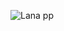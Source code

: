 ![Lana pp](https://images-ext-2.discordapp.net/external/rMbvaq_WYmJcF-g994Q8yY1Elo42uwTM8qC_HroY-YY/%3Fsize%3D2048/https/cdn.discordapp.com/avatars/806438484159102996/d064319600d9f95f75b553f16619aaee.png?isze=128&&height=128)
